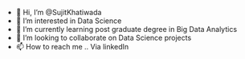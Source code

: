 - 👋 Hi, I’m @SujitKhatiwada
- 👀 I’m interested in Data Science
- 🌱 I’m currently learning post graduate degree in Big Data Analytics
- 💞️ I’m looking to collaborate on Data Science projects
- 📫 How to reach me .. Via linkedIn

<!---
SujitKhatiwada/SujitKhatiwada is a ✨ special ✨ repository because its `README.md` (this file) appears on your GitHub profile.
You can click the Preview link to take a look at your changes.
--->

